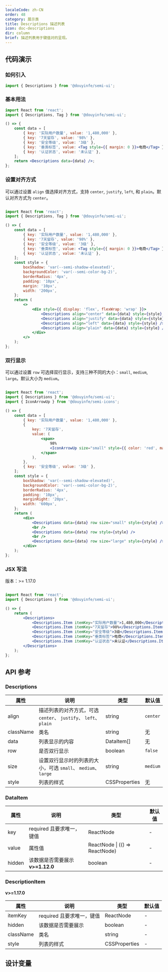 ```yaml
---
localeCode: zh-CN
order: 48
category: 展示类
title: Descriptions 描述列表
icon: doc-descriptions
dir: column
brief: 描述列表用于键值对的呈现。
---
```


## 代码演示

### 如何引入

```jsx import
import { Descriptions } from '@douyinfe/semi-ui';
```

### 基本用法

```jsx live=true dir="column"
import React from 'react';
import { Descriptions, Tag } from '@douyinfe/semi-ui';

() => {
    const data = [
        { key: '实际用户数量', value: '1,480,000' },
        { key: '7天留存', value: '98%' },
        { key: '安全等级', value: '3级' },
        { key: '垂类标签', value: <Tag style={{ margin: 0 }}>电商</Tag> },
        { key: '认证状态', value: '未认证' },
    ];
    return <Descriptions data={data} />;
};
```

### 设置对齐方式

可以通过设置 `align` 值选择对齐方式，支持 `center`, `justify`, `left`, 和 `plain`。默认对齐方式为 `center`。

```jsx live=true dir="column"

import React from 'react';
import { Descriptions, Tag } from '@douyinfe/semi-ui';

() => {
    const data = [
        { key: '实际用户数量', value: '1,480,000' },
        { key: '7天留存', value: '98%' },
        { key: '安全等级', value: '3级' },
        { key: '垂类标签', value: <Tag style={{ margin: 0 }}>电商</Tag> },
        { key: '认证状态', value: '未认证' },
    ];
    const style = {
        boxShadow: 'var(--semi-shadow-elevated)',
        backgroundColor: 'var(--semi-color-bg-2)',
        borderRadius: '4px',
        padding: '10px',
        margin: '10px',
        width: '200px',
    };
    return (
        <>
            <div style={{ display: 'flex', flexWrap: 'wrap' }}>
                <Descriptions align="center" data={data} style={style} />
                <Descriptions align="justify" data={data} style={style} />
                <Descriptions align="left" data={data} style={style} />
                <Descriptions align="plain" data={data} style={style} />
            </div>
        </>
    );
};
```

### 双行显示

可以通过设置 `row` 可选择双行显示，支持三种不同的大小：`small`, `medium`, `large`。默认大小为 `medium`。

```jsx live=true dir="column"

import React from 'react';
import { Descriptions } from '@douyinfe/semi-ui';
import { IconArrowUp } from '@douyinfe/semi-icons';

() => {
    const data = [
        { key: '实际用户数量', value: '1,480,000' },
        {
            key: '7天留存',
            value: (
                <span>
                    98%
                    <IconArrowUp size="small" style={{ color: 'red', marginLeft: '4px' }} />
                </span>
            ),
        },
        { key: '安全等级', value: '3级' },
    ];
    const style = {
        boxShadow: 'var(--semi-shadow-elevated)',
        backgroundColor: 'var(--semi-color-bg-2)',
        borderRadius: '4px',
        padding: '10px',
        marginRight: '20px',
        width: '600px',
    };
    return (
        <div>
            <Descriptions data={data} row size="small" style={style} />
            <br />
            <Descriptions data={data} row style={style} />
            <br />
            <Descriptions data={data} row size="large" style={style} />
        </div>
    );
};
```

### JSX 写法

版本：>= 1.17.0

```jsx live=true dir="column"

import React from 'react';
import { Descriptions } from '@douyinfe/semi-ui';

() => {
    return (
        <Descriptions>
            <Descriptions.Item itemKey="实际用户数量">1,480,000</Descriptions.Item>
            <Descriptions.Item itemKey="7天留存">98%</Descriptions.Item>
            <Descriptions.Item itemKey="安全等级">3级</Descriptions.Item>
            <Descriptions.Item itemKey="垂类标签">电商</Descriptions.Item>
            <Descriptions.Item itemKey="认证状态">未认证</Descriptions.Item>
        </Descriptions>
    );
};
```

## API 参考

### Descriptions

| 属性      | 说明                                                             | 类型       | 默认值   |
| --------- | ---------------------------------------------------------------- | ---------- | -------- |
| align     | 描述列表的对齐方式，可选 `center`、 `justify`、 `left`、 `plain` | string     | `center` |
| className | 类名                                                             | string     | 无       |
| data      | 列表显示的内容                                                   | DataItem[] | 无       |
| row       | 是否双行显示                                                     | boolean    | `false`  |
| size      | 设置双行显示时的列表的大小，可选 `small`、 `medium`、 `large`    | string     | `medium` |
| style     | 列表的样式                                                       | CSSProperties     | 无       |

### DataItem

| 属性   | 说明                             | 类型                        | 默认值 |
| ------ | -------------------------------- | --------------------------- | ------ |
| key    | required 且要求唯一，键值        | ReactNode           | -      |
| value  | 属性值                           | ReactNode \| (() => ReactNode) | -      |
| hidden | 该数据是否需要展示 **v>=1.12.0** | boolean                     | -      |

### DescriptionItem

**v>=1.17.0**

| 属性      | 说明                      | 类型              | 默认值 |
| --------- | ------------------------- | ----------------- | ------ |
| itemKey   | required 且要求唯一，键值 | ReactNode | -      |
| hidden    | 该数据是否需要展示        | boolean           | -      |
| className | 类名                      | string            | -     |
| style     | 列表的样式                | CSSProperties            | -     |

## 设计变量

<DesignToken/>
